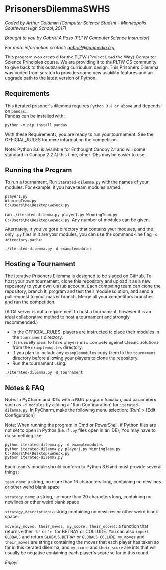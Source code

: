 # PrisonersDilemmaSWHS
*Coded by Arthur Goldman (Computer Science Student - Minneapolis Southwest High School, 2017)*

*Brought to you by Gabriel A Pass (PLTW Computer Science Instructor)*

*For more information contact: gabriel@gapmedia.org*

This program was created for the PLTW (Project Lead the Way) Computer Science Principles course.  We are providing it to the PLTW CS community to give back to this outstanding curriculum design.  This Prisoners Dilemma was coded from scratch to provides some new usability features and an upgrade path to the latest version of Python.  

## Requirements

This iterated prisoner's dilemma requires `Python 3.6 or above` and depends on `pandas`.  
Pandas can be installed with:
```
python -m pip install pandas
```

With these Requirements, you are ready to run your tournament.  See the OFFICIAL_RULES for more information the competition.

Note: Python 3.6 is available for Enthought Canopy 2.1 and will come standard in Canopy 2.2
At this time, other IDEs may be easier to use.

## Running the Program

To run a tournament, Run `iterated-dilemma.py` with the names of your modules.
For example, if you have team modules named:
```
player1.py
WinningTeam.py
C:\Users\Me\Desktop\weSuck.py
```
run `./iterated-dilemma.py player1.py WinningTeam.py C:\Users\Me\Desktop\weSuck.py`. Any number of modules can be given.

Alternately, if you've got a directory that contains your modules, and the only `.py` files in it are your modules, you can use the command-line flag `-d <directory-path>`:

```
./iterated-dilemma.py -d examplemodules
```

## Hosting a Tournament
The Iterative Prisoners Dilemma is designed to be staged on GitHub.  To host your own tournament, clone this repository and upload it as a new repository to your own GitHub account.  Each competing team can clone the repository, branch it, program and test their module solution, and send a pull request to your master branch.  Merge all your competitors branches and run the competition.  

(A Git server is not a requirement to host a tournament, however it is an ideal collaborative method to host a tournament and strongly recommended.)

* In the OFFICIAL_RULES, players are instructed to place their modules in the `tournament` directory.  
* It is usually ideal to have players also compete against classic solutions from the `examplemodules` directory.
* If you plan to include any `examplemodules` copy them to the `tournament` directory before allowing your players to clone the repository.
* Run the tournament using:
```
./iterated-dilemma.py -d tournament
```

## Notes & FAQ

Note: In PyCharm and IDEs with a RUN program function, add parameters such as `-d modules` by adding a "Run Configuration" for `iterated-dilemma.py`.  In PyCharm, make the following menu selection: [Run] > [Edit Configuration]

Note: When running the program in Cmd or PowerShell, if Python files are not set to open in Python (i.e. if `.py` files open in an IDE), You may have to do something like:

```
python iterated-dilemma.py -d examplemodules
python iterated-dilemma.py player1.py WinningTeam.py C:\Users\Me\Desktop\weSuck.py
python iterated-dilemma.py
```

Each team's module should conform to Python 3.6 and must provide several things:

`team_name`: a string, no more than 16 characters long, containing no newlines or other weird blank space

`strategy_name`: a string, no more than 20 characters long, containing no newlines or other weird blank space

`strategy_description`: a string containing no newlines or other weird blank space

`move(my_moves, their_moves, my_score, their_score)`: a function that returns either `'b'` or `'c'` for BETRAY or COLLUDE. You can also `import GLOBALS` and return `GLOBALS.BETRAY` or `GLOBALS.COLLUDE`. `my_moves` and `their_moves` are strings containing the moves that each player has taken so far in this iterated dilemma, and `my_score` and `their_score` are ints that will usually be negative containing each player's score so far in this round.



*Enjoy!*

